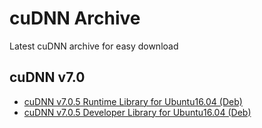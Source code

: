# cuDNN Archive
Latest cuDNN archive for easy download


## cuDNN v7.0
* [cuDNN v7.0.5 Runtime Library for Ubuntu16.04 (Deb)](https://github.com/ashokpant/cudnn_archive/raw/master/v7.0/libcudnn7-dev_7.0.5.15-1%2Bcuda9.0_amd64.deb)
* [cuDNN v7.0.5 Developer Library for Ubuntu16.04 (Deb)](https://github.com/ashokpant/cudnn_archive/raw/master/v7.0/libcudnn7_7.0.5.15-1%2Bcuda9.0_amd64.deb)


